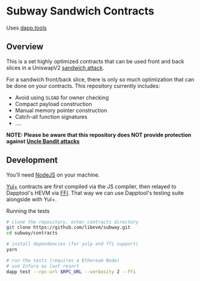 # Subway Sandwich Contracts

Uses [dapp.tools](https://dapp.tools/)

## Overview

This is a set highly optimized contracts that can be used front and back slices in a UniswapV2 [sandwich attack](https://medium.com/coinmonks/defi-sandwich-attack-explain-776f6f43b2fd).

For a sandwich front/back slice, there is only so much optimization that can be done on your contracts. This repository currently includes:

- Avoid using `SLOAD` for owner checking
- Compact payload construction
- Manual memory pointer construction
- Catch-all function signatures
- ....

**NOTE: Please be aware that this repository does NOT provide protection against [Uncle Bandit attacks](https://twitter.com/bertcmiller/status/1385294417091760134)**

## Development

You'll need [NodeJS](https://nodejs.org/en/) on your machine.

[Yul+](https://fuellabs.medium.com/introducing-yul-a-new-low-level-language-for-ethereum-aa64ce89512f) contracts are first compiled via the JS compiler, then relayed to Dapptool's HEVM via [FFI](https://wiki.haskell.org/Foreign_Function_Interface). That way we can use Dapptool's testing suite alongside with Yul+.

Running the tests

```bash
# clone the repository, enter contracts directory
git clone https://github.com/libevm/subway.git
cd subway/contracts

# install dependencies (for yulp and ffi support)
yarn

# run the tests (requires a Ethereum Node)
# use Infura as last resort
dapp test --rpc-url $RPC_URL --verbosity 2 --ffi
```